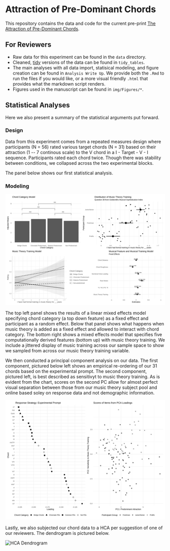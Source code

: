 # Attraction of Pre-Dominant Chords

This repository contains the data and code for the current pre-print [The Attraction of Pre-Dominant Chords]().

## For Reviewers

* Raw data for this experiment can be found in the `data` directory. 
* Cleaned, [tidy](https://cran.r-project.org/web/packages/tidyr/vignettes/tidy-data.html) versions of the data can be found in `tidy_tables`.
* The main analyses with all data import, statisical modeling, and figure creation can be found in `Analysis Write Up`. We provide both the `.Rmd` to run the files if you would like, or a more visual friendly `.html` that provides what the markdown script renders.
* Figures used in the manuscript can be found in `img/Figures/*`.

## Statistical Analyses

Here we also present a summary of the statistical arguments put forward.

### Design 

Data from this experiment comes from a repeated measures design where participants (N = 56) rated various target chords (N = 31) based on their attraction (1 -- 7 continous scale) to the V chord in a I - Target - V - I sequence. Participants rated each chord twice. Though there was stability between conditions, we collapsed across the two experimental blocks.

The panel below shows our first statistical analysis.

### Modeling

![Regression Modeling](img/Figures/AnalysisPanel.png)

The top left panel shows the results of a linear mixed effects model specifying chord category (a top down feature) as a fixed effect and participant as a random effect. Below that panel shows what happens when music theory is added as a fixed effect and allowed to interact with chord category. The bottom right shows a mixed effects model that specifies five computationally derived features (bottom up) with music theory training. We include a jittered display of music training across our sample space to show we sampled from across our music theory training variable. 

We then conducted a principal component analysis on our data.
The first component, pictured below left shows an empirical re-ordering of our 31 chords based on the experimental prompt. The second component, pictured left, is best described as sensitivyt to music theory training. As is evident from the chart, scores on the second PC allow for almost perfect visual separation between those from our music theory subject pool and online based soley on response data and not demographic information.

![PCA](img/Figures/Figure_Panel.png)

Lastly, we also subjected our chord data to a HCA per suggestion of one of our reviewers. The dendrogram is pictured below.

![HCA Dendrogram](img/Figures/Figure_4.jpeg)


